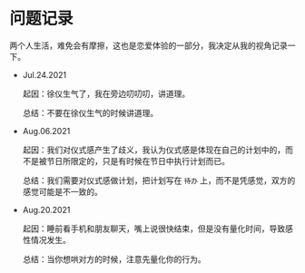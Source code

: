 # 问题记录

两个人生活，难免会有摩擦，这也是恋爱体验的一部分，我决定从我的视角记录一下。

- Jul.24.2021
 
  起因：徐仪生气了，我在旁边叨叨叨，讲道理。
  
  总结：不要在徐仪生气的时候讲道理。
  
- Aug.06.2021

  起因：我们对仪式感产生了歧义，我认为仪式感是体现在自己的计划中的，而不是被节日所限定的，只是有时候在节日中执行计划而已。
  
  总结：我们需要对仪式感做计划，把计划写在 `待办` 上，而不是凭感觉，双方的感觉可能是不一致的。
  
- Aug.20.2021
  
  起因：睡前看手机和朋友聊天，嘴上说很快结束，但是没有量化时间，导致感性情况发生。
  
  总结：当你想哄对方的时候，注意先量化你的行为。
